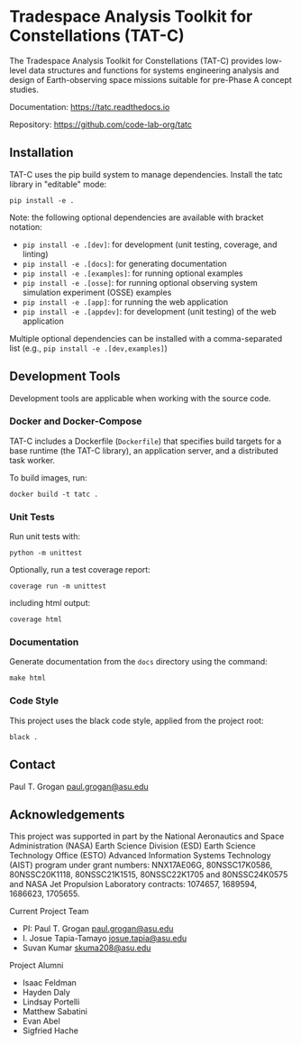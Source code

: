 # Tradespace Analysis Toolkit for Constellations (TAT-C)

The Tradespace Analysis Toolkit for Constellations (TAT-C) provides low-level
data structures and functions for systems engineering analysis and design of
Earth-observing space missions suitable for pre-Phase A concept studies.

Documentation: https://tatc.readthedocs.io

Repository: https://github.com/code-lab-org/tatc

## Installation

TAT-C uses the pip build system to manage dependencies. Install the tatc library in "editable" mode:
```shell
pip install -e .
```

Note: the following optional dependencies are available with bracket notation: 
 * `pip install -e .[dev]`: for development (unit testing, coverage, and linting)
 * `pip install -e .[docs]`: for generating documentation
 * `pip install -e .[examples]`: for running optional examples
 * `pip install -e .[osse]`: for running optional observing system simulation experiment (OSSE) examples
 * `pip install -e .[app]`: for running the web application
 * `pip install -e .[appdev]`: for development (unit testing) of the web application

Multiple optional dependencies can be installed with a comma-separated list (e.g., `pip install -e .[dev,examples]`)

## Development Tools

Development tools are applicable when working with the source code.

### Docker and Docker-Compose

TAT-C includes a Dockerfile (`Dockerfile`) that specifies build targets for a base runtime (the TAT-C library), an application server, and a distributed task worker.

To build images, run:
```shell
docker build -t tatc .
```

### Unit Tests

Run unit tests with:
```shell
python -m unittest
```

Optionally, run a test coverage report:
```shell
coverage run -m unittest
```
including html output:
```shell
coverage html
```

### Documentation

Generate documentation from the `docs` directory using the command:
```shell
make html
```

### Code Style

This project uses the black code style, applied from the project root:
```shell
black .
```

## Contact

Paul T. Grogan <paul.grogan@asu.edu>

## Acknowledgements

This project was supported in part by the National Aeronautics and Space
Administration (NASA) Earth Science Division (ESD) Earth Science Technology
Office (ESTO) Advanced Information Systems Technology (AIST) program under
grant numbers: NNX17AE06G, 80NSSC17K0586, 80NSSC20K1118, 80NSSC21K1515, 
80NSSC22K1705 and 80NSSC24K0575 and NASA Jet Propulsion Laboratory 
contracts: 1074657, 1689594, 1686623, 1705655.

Current Project Team
 * PI: Paul T. Grogan <paul.grogan@asu.edu>
 * I. Josue Tapia-Tamayo <josue.tapia@asu.edu>
 * Suvan Kumar <skuma208@asu.edu>

Project Alumni
 * Isaac Feldman
 * Hayden Daly
 * Lindsay Portelli
 * Matthew Sabatini
 * Evan Abel
 * Sigfried Hache
